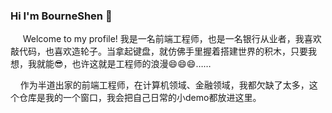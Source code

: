 ### Hi I'm BourneShen 👋
&nbsp;&nbsp;&nbsp;&nbsp; Welcome to my profile! 我是一名前端工程师，也是一名银行从业者，我喜欢敲代码，也喜欢造轮子。当拿起键盘，就仿佛手里握着搭建世界的积木，只要我想，我就能😎，也许这就是工程师的浪漫😄😄😄……

&nbsp;&nbsp;&nbsp;&nbsp;作为半道出家的前端工程师，在计算机领域、金融领域，我都欠缺了太多，这个仓库是我的一个窗口，我会把自己日常的小demo都放进这里。
<!--
**ashenBourne/ashenBourne** is a ✨ _special_ ✨ repository because its `README.md` (this file) appears on your GitHub profile.

Here are some ideas to get you started:

- 🔭 I’m currently working on ...
- 🌱 I’m currently learning ...
- 👯 I’m looking to collaborate on ...
- 🤔 I’m looking for help with ...
- 💬 Ask me about ...
- 📫 How to reach me: ...
- 😄 Pronouns: ...
- ⚡ Fun fact: ...
-->
